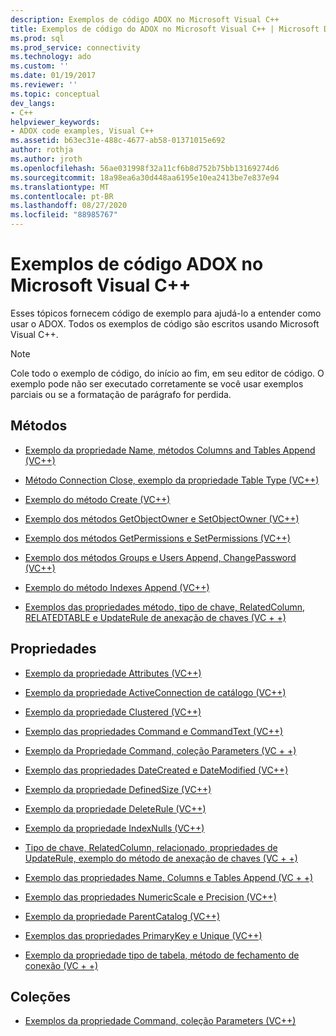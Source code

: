 ```yaml
---
description: Exemplos de código ADOX no Microsoft Visual C++
title: Exemplos de código do ADOX no Microsoft Visual C++ | Microsoft Docs
ms.prod: sql
ms.prod_service: connectivity
ms.technology: ado
ms.custom: ''
ms.date: 01/19/2017
ms.reviewer: ''
ms.topic: conceptual
dev_langs:
- C++
helpviewer_keywords:
- ADOX code examples, Visual C++
ms.assetid: b63ec31e-488c-4677-ab58-01371015e692
author: rothja
ms.author: jroth
ms.openlocfilehash: 56ae031998f32a11cf6b8d752b75bb13169274d6
ms.sourcegitcommit: 18a98ea6a30d448aa6195e10ea2413be7e837e94
ms.translationtype: MT
ms.contentlocale: pt-BR
ms.lasthandoff: 08/27/2020
ms.locfileid: "88985767"
---
```

# <a name="adox-code-examples-in-microsoft-visual-c"></a>Exemplos de código ADOX no Microsoft Visual C++
Esses tópicos fornecem código de exemplo para ajudá-lo a entender como usar o ADOX. Todos os exemplos de código são escritos usando Microsoft Visual C++.  
  
> [!NOTE]
>  Cole todo o exemplo de código, do início ao fim, em seu editor de código. O exemplo pode não ser executado corretamente se você usar exemplos parciais ou se a formatação de parágrafo for perdida.  
  
## <a name="methods"></a>Métodos  
  
-   [Exemplo da propriedade Name, métodos Columns and Tables Append (VC++)](./columns-and-tables-append-methods-name-property-example-vc.md)  
  
-   [Método Connection Close, exemplo da propriedade Table Type (VC++)](./connection-close-method-table-type-property-example-vc.md)  
  
-   [Exemplo do método Create (VC++)](./create-method-example-vc.md)  
  
-   [Exemplo dos métodos GetObjectOwner e SetObjectOwner (VC++)](./getobjectowner-and-setobjectowner-methods-example-vc.md)  
  
-   [Exemplo dos métodos GetPermissions e SetPermissions (VC++)](./getpermissions-and-setpermissions-methods-example-vc.md)  
  
-   [Exemplo dos métodos Groups e Users Append, ChangePassword (VC++)](./groups-and-users-append-changepassword-methods-example-vc.md)  
  
-   [Exemplo do método Indexes Append (VC++)](./indexes-append-method-example-vc.md)  
  
-   [Exemplos das propriedades método, tipo de chave, RelatedColumn, RELATEDTABLE e UpdateRule de anexação de chaves (VC + +)](./keys-append-method-key-type-relatedcolumn-relatedtable-example-vc.md)  
  
## <a name="properties"></a>Propriedades  
  
-   [Exemplo da propriedade Attributes (VC++)](./attributes-property-example-vc.md)  
  
-   [Exemplo da propriedade ActiveConnection de catálogo (VC++)](./catalog-activeconnection-property-example-vc.md)  
  
-   [Exemplo da propriedade Clustered (VC++)](./clustered-property-example-vc.md)  
  
-   [Exemplo das propriedades Command e CommandText (VC++)](./command-and-commandtext-properties-example-vc.md)  
  
-   [Exemplo da Propriedade Command, coleção Parameters (VC + +)](./parameters-collection-command-property-example-vc.md)  
  
-   [Exemplo das propriedades DateCreated e DateModified (VC++)](./datecreated-and-datemodified-properties-example-vc.md)  
  
-   [Exemplo da propriedade DefinedSize (VC++)](./definedsize-property-example-vc.md)  
  
-   [Exemplo da propriedade DeleteRule (VC++)](./deleterule-property-example-vc.md)  
  
-   [Exemplo da propriedade IndexNulls (VC++)](./indexnulls-property-example-vc.md)  
  
-   [Tipo de chave, RelatedColumn, relacionado, propriedades de UpdateRule, exemplo do método de anexação de chaves (VC + +)](./keys-append-method-key-type-relatedcolumn-relatedtable-example-vc.md)  
  
-   [Exemplo das propriedades Name, Columns e Tables Append (VC + +)](./columns-and-tables-append-methods-name-property-example-vc.md)  
  
-   [Exemplo das propriedades NumericScale e Precision (VC++)](./numericscale-and-precision-properties-of-the-column-object-example-vc.md)  
  
-   [Exemplo da propriedade ParentCatalog (VC++)](./parentcatalog-property-example-vc.md)  
  
-   [Exemplos das propriedades PrimaryKey e Unique (VC++)](./primarykey-and-unique-properties-example-vc.md)  
  
-   [Exemplo da propriedade tipo de tabela, método de fechamento de conexão (VC + +)](./connection-close-method-table-type-property-example-vc.md)  
  
## <a name="collections"></a>Coleções  
  
-   [Exemplos da propriedade Command, coleção Parameters (VC++)](./parameters-collection-command-property-example-vc.md)